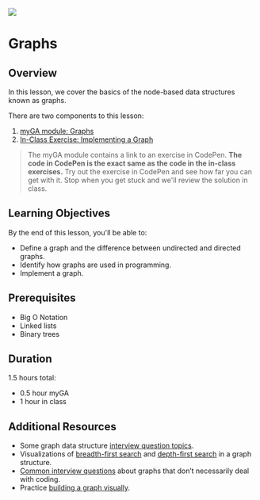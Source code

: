 ![](https://ga-dash.s3.amazonaws.com/production/assets/logo-9f88ae6c9c3871690e33280fcf557f33.png) 

# Graphs

## Overview
In this lesson, we cover the basics of the node-based data structures known as graphs.

There are two components to this lesson:
1. [myGA module: Graphs](https://my.generalassemb.ly/activities/403)
2. [In-Class Exercise: Implementing a Graph](exercises/Graph.js)

> The myGA module contains a link to an exercise in CodePen. **The code in CodePen is the exact same as the code in the in-class exercises.** Try out the exercise in CodePen and see how far you can get with it. Stop when you get stuck and we'll review the solution in class.

## Learning Objectives
By the end of this lesson, you'll be able to:
- Define a graph and the difference between undirected and directed graphs. 
- Identify how graphs are used in programming. 
- Implement a graph.

## Prerequisites
- Big O Notation
- Linked lists
- Binary trees

## Duration
1.5 hours total:
* 0.5 hour myGA
* 1 hour in class

## Additional Resources
* Some graph data structure [interview question topics](https://medium.com/@codingfreak/graph-data-structure-interview-questions-and-practice-problems-22d5cd488855).
* Visualizations of [breadth-first search](https://www.cs.usfca.edu/~galles/visualization/BFS.html) and [depth-first search](https://www.cs.usfca.edu/~galles/visualization/DFS.html) in a graph structure.
* [Common interview questions](https://stackabuse.com/graph-data-structure-interview-questions) about graphs that don’t necessarily deal with coding.
* Practice [building a graph visually](https://visualgo.net/en/graphds).

